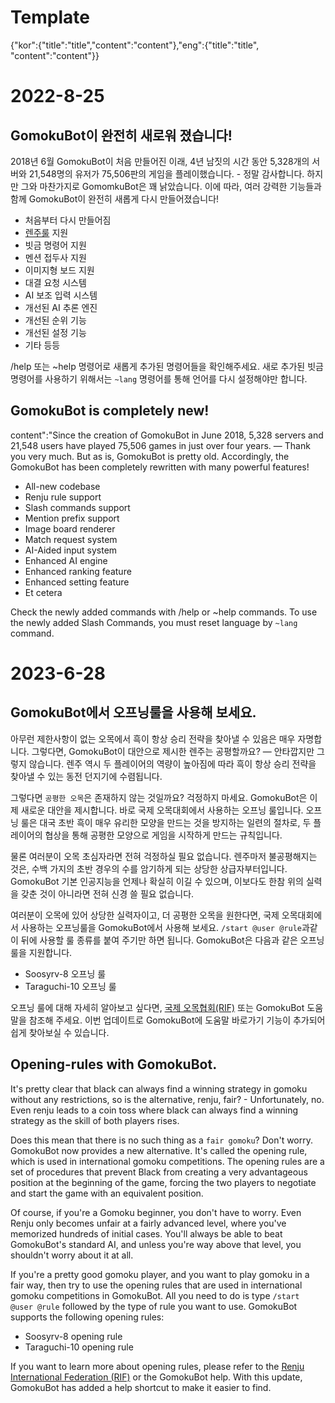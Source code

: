 # Template
{"kor":{"title":"title","content":"content"},"eng":{"title":"title", "content":"content"}}

# 2022-8-25

## GomokuBot이 완전히 새로워 졌습니다!
2018년 6월 GomokuBot이 처음 만들어진 이래, 4년 남짓의 시간 동안 5,328개의 서버와 21,548명의 유저가 75,506판의 게임을 플레이했습니다. - 정말 감사합니다. 하지만 그와 마찬가지로 GomomkuBot은 꽤 낡았습니다. 이에 따라, 여러 강력한 기능들과 함께 GomokuBot이 완전히 새롭게 다시 만들어졌습니다!

* 처음부터 다시 만들어짐
* [렌주룰](https://www.renju.net/rules/) 지원
* 빗금 명령어 지원
* 멘션 접두사 지원
* 이미지형 보드 지원
* 대결 요청 시스템
* AI 보조 입력 시스템
* 개선된 AI 추론 엔진
* 개선된 순위 기능
* 개선된 설정 기능
* 기타 등등

/help 또는 ~help 명령어로 새롭게 추가된 명령어들을 확인해주세요. 새로 추가된 빗금 명령어를 사용하기 위해서는 ``~lang`` 명령어를 통해 언어를 다시 설정해야만 합니다.

## GomokuBot is completely new!

content":"Since the creation of GomokuBot in June 2018, 5,328 servers and 21,548 users have played 75,506 games in just over four years. — Thank you very much. But as is, GomokuBot is pretty old. Accordingly, the GomokuBot has been completely rewritten with many powerful features!

* All-new codebase
* Renju rule support
* Slash commands support
* Mention prefix support
* Image board renderer
* Match request system
* AI-Aided input system
* Enhanced AI engine
* Enhanced ranking feature
* Enhanced setting feature
* Et cetera

Check the newly added commands with /help or ~help commands. To use the newly added Slash Commands, you must reset language by ``~lang`` command.

# 2023-6-28

## GomokuBot에서 오프닝룰을 사용해 보세요.
아무런 제한사항이 없는 오목에서 흑이 항상 승리 전략을 찾아낼 수 있음은 매우 자명합니다. 그렇다면, GomokuBot이 대안으로 제시한 렌주는 공평할까요? — 안타깝지만 그렇지 않습니다. 렌주 역시 두 플레이어의 역량이 높아짐에 따라 흑이 항상 승리 전략을 찾아낼 수 있는 동전 던지기에 수렴됩니다.

그렇다면 ``공평한 오목``은 존재하지 않는 것일까요? 걱정하지 마세요. GomokuBot은 이제 새로운 대안을 제시합니다. 바로 국제 오목대회에서 사용하는 오프닝 룰입니다. 오프닝 룰은 대국 초반 흑이 매우 유리한 모양을 만드는 것을 방지하는 일련의 절차로, 두 플레이어의 협상을 통해 공평한 모양으로 게임을 시작하게 만드는 규칙입니다.

물론 여러분이 오목 초심자라면 전혀 걱정하실 필요 없습니다. 렌주마저 불공평해지는 것은, 수백 가지의 초반 경우의 수를 암기하게 되는 상당한 상급자부터입니다. GomokuBot 기본 인공지능을 언제나 확실히 이길 수 있으며, 이보다도 한참 위의 실력을 갖춘 것이 아니라면 전혀 신경 쓸 필요 없습니다.

여러분이 오목에 있어 상당한 실력자이고, 더 공평한 오목을 원한다면, 국제 오목대회에서 사용하는 오프닝룰을 GomokuBot에서 사용해 보세요. ``/start @user @rule``과같이 뒤에 사용할 룰 종류를 붙여 주기만 하면 됩니다. GomokuBot은 다음과 같은 오프닝 룰을 지원합니다.

* Soosyrv-8 오프닝 룰
* Taraguchi-10 오프닝 룰

오프닝 룰에 대해 자세히 알아보고 싶다면, [국제 오목협회(RIF)](https://www.renju.net/) 또는 GomokuBot 도움말을 참조해 주세요. 이번 업데이트로 GomokuBot에 도움말 바로가기 기능이 추가되어 쉽게 찾아보실 수 있습니다.

## Opening-rules with GomokuBot.
It's pretty clear that black can always find a winning strategy in gomoku without any restrictions, so is the alternative, renju, fair? - Unfortunately, no. Even renju leads to a coin toss where black can always find a winning strategy as the skill of both players rises.

Does this mean that there is no such thing as a ``fair gomoku``? Don't worry. GomokuBot now provides a new alternative. It's called the opening rule, which is used in international gomoku competitions. The opening rules are a set of procedures that prevent Black from creating a very advantageous position at the beginning of the game, forcing the two players to negotiate and start the game with an equivalent position.

Of course, if you're a Gomoku beginner, you don't have to worry. Even Renju only becomes unfair at a fairly advanced level, where you've memorized hundreds of initial cases. You'll always be able to beat GomokuBot's standard AI, and unless you're way above that level, you shouldn't worry about it at all.

If you're a pretty good gomoku player, and you want to play gomoku in a fair way, then try to use the opening rules that are used in international gomoku competitions in GomokuBot. All you need to do is type ``/start @user @rule`` followed by the type of rule you want to use. GomokuBot supports the following opening rules:

* Soosyrv-8 opening rule
* Taraguchi-10 opening rule

If you want to learn more about opening rules, please refer to the [Renju International Federation (RIF)](https://www.renju.net/) or the GomokuBot help. With this update, GomokuBot has added a help shortcut to make it easier to find.
